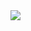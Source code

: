 <a href="https://portal.azure.com/#create/Microsoft.Template/uri/https%3A%2F%2Fraw.githubusercontent.com%2Flune-bleue%2FARMTemplateCustom%2Fmaster%2Fvm-metrics-cpuUtil%2Fvm-metrics-cpuUtil%2Fazuredeploy.json" target="_blank">
    <img src="http://azuredeploy.net/deploybutton.png"/>
</a>
